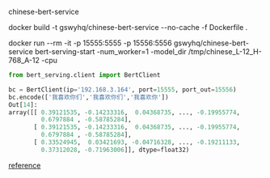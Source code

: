 
chinese-bert-service

docker build -t gswyhq/chinese-bert-service --no-cache -f Dockerfile .

docker run --rm -it -p 15555:5555 -p 15556:5556 gswyhq/chinese-bert-service bert-serving-start -num_worker=1 -model_dir /tmp/chinese_L-12_H-768_A-12 -cpu

```python
from bert_serving.client import BertClient

bc = BertClient(ip='192.168.3.164', port=15555, port_out=15556)
bc.encode(['我喜欢你们','我喜欢你们','我喜欢你'])
Out[14]: 
array([[ 0.39121535, -0.14233316,  0.04368735, ..., -0.19955774,
         0.6797884 , -0.58785284],
       [ 0.39121535, -0.14233316,  0.04368735, ..., -0.19955774,
         0.6797884 , -0.58785284],
       [ 0.33524945,  0.03421693, -0.04716328, ..., -0.19211133,
         0.37312028, -0.71963006]], dtype=float32)

```

[reference](https://github.com/hanxiao/bert-as-service.git)

